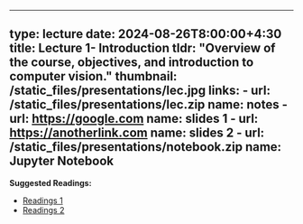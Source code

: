 ----
type: lecture
date: 2024-08-26T8:00:00+4:30
title: Lecture 1- Introduction
tldr: "Overview of the course, objectives, and introduction to computer vision."
thumbnail: /static_files/presentations/lec.jpg
links: 
    - url: /static_files/presentations/lec.zip
      name: notes
    - url: https://google.com
      name: slides 1
    - url: https://anotherlink.com
      name: slides 2
    - url: /static_files/presentations/notebook.zip
      name: Jupyter Notebook
---
**Suggested Readings:**
- [Readings 1](http://example.com)
- [Readings 2](http://example.com)



